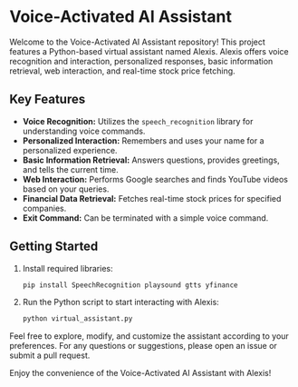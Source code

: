 # Voice-Activated AI Assistant

Welcome to the Voice-Activated AI Assistant repository! This project features a Python-based virtual assistant named Alexis. Alexis offers voice recognition and interaction, personalized responses, basic information retrieval, web interaction, and real-time stock price fetching.

## Key Features

- **Voice Recognition:** Utilizes the `speech_recognition` library for understanding voice commands.
- **Personalized Interaction:** Remembers and uses your name for a personalized experience.
- **Basic Information Retrieval:** Answers questions, provides greetings, and tells the current time.
- **Web Interaction:** Performs Google searches and finds YouTube videos based on your queries.
- **Financial Data Retrieval:** Fetches real-time stock prices for specified companies.
- **Exit Command:** Can be terminated with a simple voice command.

## Getting Started

1. Install required libraries:

   ```bash
   pip install SpeechRecognition playsound gtts yfinance
   ```

2. Run the Python script to start interacting with Alexis:

   ```bash
   python virtual_assistant.py
   ```

Feel free to explore, modify, and customize the assistant according to your preferences. For any questions or suggestions, please open an issue or submit a pull request.

Enjoy the convenience of the Voice-Activated AI Assistant with Alexis!
